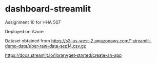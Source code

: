 # dashboard-streamlit

Assignment 10 for HHA 507

Deployed on Azure

Dataset obtained from https://s3-us-west-2.amazonaws.com/''streamlit-demo-data/uber-raw-data-sep14.csv.gz

https://docs.streamlit.io/library/get-started/create-an-app
